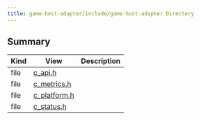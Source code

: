 ```yaml
---
title: game-host-adapter/include/game-host-adapter Directory
---
```


## Summary
| Kind | View | Description |
|------|------|-------------|
|file|[c_api.h](/game-host-adapter/c__api_8h/#c__api_8h)||
|file|[c_metrics.h](/game-host-adapter/c__metrics_8h/#c__metrics_8h)||
|file|[c_platform.h](/game-host-adapter/c__platform_8h/#c__platform_8h)||
|file|[c_status.h](/game-host-adapter/c__status_8h/#c__status_8h)||
